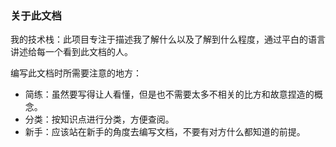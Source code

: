 ### 关于此文档

我的技术栈：此项目专注于描述我了解什么以及了解到什么程度，通过平白的语言讲述给每一个看到此文档的人。

编写此文档时所需要注意的地方：
* 简练：虽然要写得让人看懂，但是也不需要太多不相关的比方和故意捏造的概念。
* 分类：按知识点进行分类，方便查阅。
* 新手：应该站在新手的角度去编写文档，不要有对方什么都知道的前提。